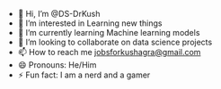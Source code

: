 - 👋 Hi, I’m @DS-DrKush
- 👀 I’m interested in Learning new things
- 🌱 I’m currently learning Machine learning models
- 💞️ I’m looking to collaborate on data science projects
- 📫 How to reach me jobsforkushagra@gmail.com
- 😄 Pronouns: He/Him
- ⚡ Fun fact: I am a nerd and a gamer

<!---
DS-DrKush/DS-DrKush is a ✨ special ✨ repository because its `README.md` (this file) appears on your GitHub profile.
You can click the Preview link to take a look at your changes.
--->
